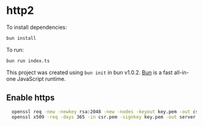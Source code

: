 # http2

To install dependencies:

```bash
bun install
```

To run:

```bash
bun run index.ts
```

This project was created using `bun init` in bun v1.0.2. [Bun](https://bun.sh) is a fast all-in-one JavaScript runtime.

## Enable https

```bash
  openssl req -new -newkey rsa:2048 -new -nodes -keyout key.pem -out csr.pem
  openssl x509 -req -days 365 -in csr.pem -signkey key.pem -out server.crt
```
